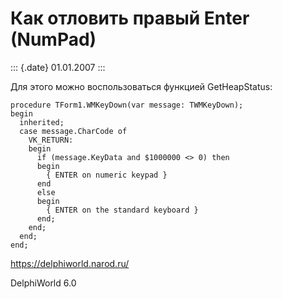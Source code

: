Как отловить правый Enter (NumPad)
==================================

::: {.date}
01.01.2007
:::

Для этого можно воспользоваться функцией GetHeapStatus:

    procedure TForm1.WMKeyDown(var message: TWMKeyDown);
    begin
      inherited;
      case message.CharCode of
        VK_RETURN:
        begin
          if (message.KeyData and $1000000 <> 0) then
          begin
            { ENTER on numeric keypad }
          end
          else
          begin
            { ENTER on the standard keyboard }
          end;
        end;
      end;
    end;

<https://delphiworld.narod.ru/>

DelphiWorld 6.0
